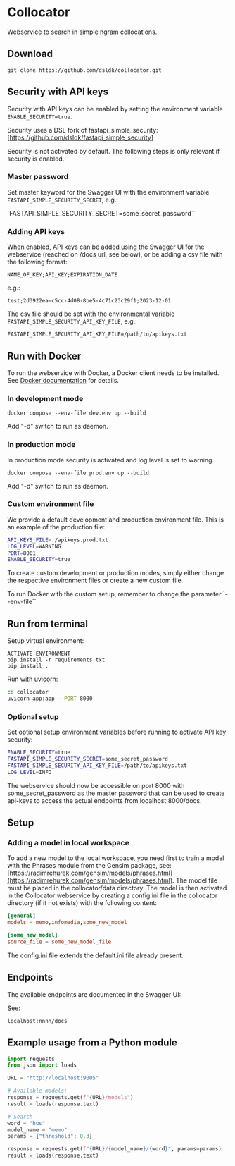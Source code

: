 # Collocator

Webservice to search in simple ngram collocations.

## Download

```console
git clone https://github.com/dsldk/collocator.git
```

## Security with API keys

Security with API keys can be enabled by setting the environment variable `ENABLE_SECURITY=true`.

Security uses a DSL fork of fastapi_simple_security: [https://github.com/dsldk/fastapi_simple_security]

Security is not activated by default. The following steps is only relevant if security is enabled.

### Master password

Set master keyword for the Swagger UI with the environment variable `FASTAPI_SIMPLE_SECURITY_SECRET`, e.g.:

`FASTAPI_SIMPLE_SECURITY_SECRET=some_secret_password``

### Adding API keys

When enabled, API keys can be added using the Swagger UI for the webservice (reached on /docs url, see below), or be adding a csv file with the following format:

`
NAME_OF_KEY;API_KEY;EXPIRATION_DATE
`

e.g.:

`test;2d3922ea-c5cc-4d08-8be5-4c71c23c29f1;2023-12-01`

The csv file should be set with the environmental variable `FASTAPI_SIMPLE_SECURITY_API_KEY_FILE`, e.g.:

`FASTAPI_SIMPLE_SECURITY_API_KEY_FILE=/path/to/apikeys.txt`

## Run with Docker

To run the webservice with Docker, a Docker client needs to be installed. See [Docker documentation](https://www.docker.com) for details.

### In development mode

```console
docker compose --env-file dev.env up --build
```

Add "-d" switch to run as daemon.

### In production mode

In production mode security is activated and log level is set to warning.

```console
docker compose --env-file prod.env up --build
```

Add "-d" switch to run as daemon.

### Custom environment file

We provide a default development and production environment file.
This is an example of the production file:

```bash
API_KEYS_FILE=./apikeys.prod.txt
LOG_LEVEL=WARNING
PORT=8001
ENABLE_SECURITY=true
```

To create custom development or production modes, simply either change the respective environment files or create a new custom file.

To run Docker with the custom setup, remember to change the parameter `--env-file``

## Run from terminal

Setup virtual environment:

```console
ACTIVATE ENVIRONMENT
pip install -r requirements.txt
pip install .
```

Run with uvicorn:

```bash
cd collocator
uvicorn app:app --PORT 8000
```

### Optional setup

Set optional setup environment variables before running to activate API key security:

```bash
ENABLE_SECURITY=true
FASTAPI_SIMPLE_SECURITY_SECRET=some_secret_password
FASTAPI_SIMPLE_SECURITY_API_KEY_FILE=/path/to/apikeys.txt
LOG_LEVEL=INFO
```

The webservice should now be accessible on port 8000 with some_secret_password as the master password that can be used to create api-keys to access the actual endpoints from localhost:8000/docs.

## Setup

### Adding a model in local workspace

To add a new model to the local workspace, you need first to train a model with the Phrases module from the Gensim package, see: [https://radimrehurek.com/gensim/models/phrases.html](https://radimrehurek.com/gensim/models/phrases.html). The model file must be placed in the collocator/data directory. The model is then activated in the Collocator webservice by creating a config.ini file in the collocator directory (if it not exists) with the following content:

```toml
[general]
models = memo,infomedia,some_new_model

[some_new_model]
source_file = some_new_model_file
```

The config.ini file extends the default.ini file already present.

## Endpoints

The available endpoints are documented in the Swagger UI:

See:

```url
localhost:nnnn/docs
```

## Example usage from a Python module

```python
import requests
from json import loads

URL = "http://localhost:9005"

# Available models:
response = requests.get(f"{URL}/models")
result = loads(response.text)

# Search
word = "hus"
model_name = "memo"
params = {"threshold": 0.3}

response = requests.get(f"{URL}/{model_name}/{word}", params=params)
result = loads(response.text)
```
